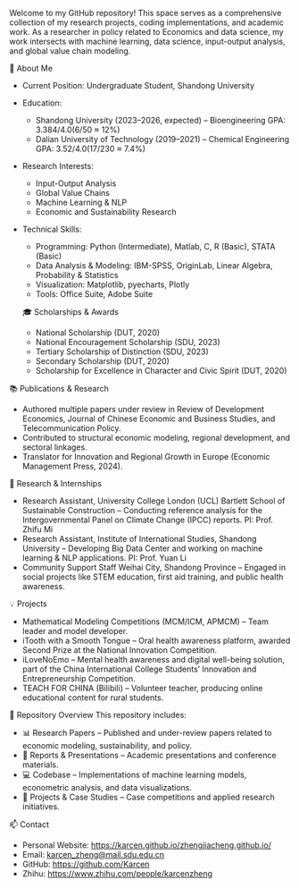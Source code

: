 Welcome to my GitHub repository! This space serves as a comprehensive collection of my research projects, coding implementations, and academic work. As a researcher in policy related to Economics and data science, my work intersects with machine learning, data science, input-output analysis, and global value chain modeling.

 📌 About Me
- Current Position: Undergraduate Student, Shandong University 
- Education:  
  - Shandong University (2023–2026, expected) – Bioengineering  GPA: 3.384/4.0(6/50 ≈ 12%)
  - Dalian University of Technology (2019–2021) – Chemical Engineering  GPA: 3.52/4.0(17/230 ≈ 7.4%)
- Research Interests:  
  - Input-Output Analysis  
  - Global Value Chains  
  - Machine Learning & NLP  
  - Economic and Sustainability Research  
- Technical Skills:  
  - Programming: Python (Intermediate), Matlab, C, R (Basic), STATA (Basic)  
  - Data Analysis & Modeling: IBM-SPSS, OriginLab, Linear Algebra, Probability & Statistics  
  - Visualization: Matplotlib, pyecharts, Plotly  
  - Tools: Office Suite, Adobe Suite
  
  🎓 Scholarships & Awards
  - National Scholarship (DUT, 2020)
  - National Encouragement Scholarship (SDU, 2023) 
  - Tertiary Scholarship of Distinction (SDU, 2023) 
  - Secondary Scholarship (DUT, 2020) 
  - Scholarship for Excellence in Character and Civic Spirit (DUT, 2020)

 📚 Publications & Research
- Authored multiple papers under review in Review of Development Economics, Journal of Chinese Economic and Business Studies, and Telecommunication Policy.
- Contributed to structural economic modeling, regional development, and sectoral linkages.
- Translator for Innovation and Regional Growth in Europe (Economic Management Press, 2024).

 🔬 Research & Internships
- Research Assistant, University College London (UCL) Bartlett School of Sustainable Construction – Conducting reference analysis for the Intergovernmental Panel on Climate Change (IPCC) reports. PI: Prof. Zhifu Mi
- Research Assistant, Institute of International Studies, Shandong University – Developing Big Data Center and working on machine learning & NLP applications.  PI: Prof. Yuan Li
- Community Support Staff Weihai City, Shandong Province – Engaged in social projects like STEM education, first aid training, and public health awareness.

 💡 Projects
- Mathematical Modeling Competitions (MCM/ICM, APMCM) – Team leader and model developer.  
- iTooth with a Smooth Tongue – Oral health awareness platform, awarded Second Prize at the National Innovation Competition.  
- iLoveNoEmo – Mental health awareness and digital well-being solution, part of the China International College Students’ Innovation and Entrepreneurship Competition.  
- TEACH FOR CHINA (Bilibili) – Volunteer teacher, producing online educational content for rural students.  

 📂 Repository Overview
This repository includes:
- 📊 Research Papers – Published and under-review papers related to economic modeling, sustainability, and policy.
- 📜 Reports & Presentations – Academic presentations and conference materials.
- 💻 Codebase – Implementations of machine learning models, econometric analysis, and data visualizations.
- 📝 Projects & Case Studies – Case competitions and applied research initiatives.

 📫 Contact
- Personal Website: https://karcen.github.io/zhengjiacheng.github.io/
- Email: karcen_zheng@mail.sdu.edu.cn  
- GitHub: https://github.com/Karcen 
- Zhihu: https://www.zhihu.com/people/karcenzheng
